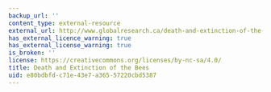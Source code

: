 ```yaml
---
backup_url: ''
content_type: external-resource
external_url: http://www.globalresearch.ca/death-and-extinction-of-the-bees/5375684
has_external_licence_warning: true
has_external_license_warning: true
is_broken: ''
license: https://creativecommons.org/licenses/by-nc-sa/4.0/
title: Death and Extinction of the Bees
uid: e80bdbfd-c71e-43e7-a365-57220cbd5387
---
```

